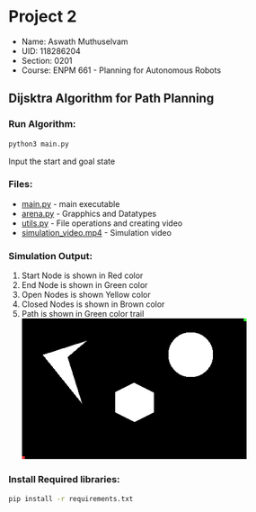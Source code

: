 # Project 2 
- Name: Aswath Muthuselvam
- UID: 118286204
- Section: 0201
- Course: ENPM 661 - Planning for Autonomous Robots

## Dijsktra Algorithm for Path Planning
### Run Algorithm:
```bash
python3 main.py
```
Input the start and goal state
### Files:
- [main.py](main.py) - main executable
- [arena.py](arena.py) - Grapphics and Datatypes
- [utils.py](utils.py) - File operations and creating video
- [simulation_video.mp4](simulation_video.mp4) - Simulation video
### Simulation Output:
1. Start Node is shown in Red color
2. End Node is shown in Green color
3. Open Nodes is shown Yellow color
4. Closed Nodes is shown in Brown color 
5. Path is shown in Green color trail \
 ![Ouptut simulation](simulation_video.gif)

### Install Required libraries:
```bash
pip install -r requirements.txt
```